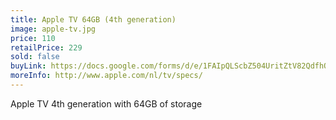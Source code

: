 ```yaml
---
title: Apple TV 64GB (4th generation)
image: apple-tv.jpg
price: 110
retailPrice: 229
sold: false
buyLink: https://docs.google.com/forms/d/e/1FAIpQLScbZ504UritZtV82QdfhQuVMZgGHU2o9nqQIv8dhNlFesLBEw/viewform?entry.1902462749=Apple+TV
moreInfo: http://www.apple.com/nl/tv/specs/
---
```


Apple TV 4th generation with 64GB of storage